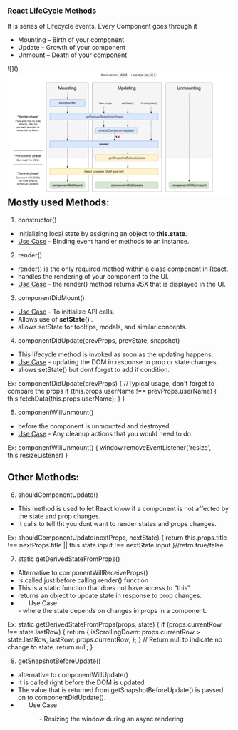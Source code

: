 ### React LifeCycle Methods

It is series of Lifecycle events. Every Component goes through it

- Mounting – Birth of your component
- Update – Growth of your component
- Unmount – Death of your component

![](<img src="../resources/LifeCycle.png"
     alt="LifeCycle Method Diagram"
     style="float: left; margin-right: 10px;" />)

## Mostly used Methods:

1. constructor()

- Initializing local state by assigning an object to <b>this.state</b>.
- <u>Use Case</u> - Binding event handler methods to an instance.

2. render()

- render() is the only required method within a class component in React.
- handles the rendering of your component to the UI.
- <u>Use Case</u> - the render() method returns JSX that is displayed in the UI.

3. componentDidMount()

- <u>Use Case</u> - To initialize API calls.
- Allows use of <b> setState() </b>.
- allows setState for tooltips, modals, and similar concepts.

4. componentDidUpdate(prevProps, prevState, snapshot)

- This lifecycle method is invoked as soon as the updating happens.
- <u>Use Case</u> - updating the DOM in response to prop or state changes.
- allows setState() but dont forget to add if condition.

Ex:
componentDidUpdate(prevProps) {
//Typical usage, don't forget to compare the props
if (this.props.userName !== prevProps.userName) {
this.fetchData(this.props.userName);
}
}

5. componentWillUnmount()

- before the component is unmounted and destroyed.
- <u>Use Case</u> - Any cleanup actions that you would need to do.

Ex:
componentWillUnmount() {
window.removeEventListener('resize', this.resizeListener)
}

## Other Methods:

6. shouldComponentUpdate()

- This method is used to let React know if a component is not affected by the state and prop changes.
- It calls to tell tht you dont want to render states and props changes.

Ex:
shouldComponentUpdate(nextProps, nextState) {
return this.props.title !== nextProps.title ||
this.state.input !== nextState.input
}//retrn true/false

7. static getDerivedStateFromProps()

- Alternative to componentWillReceiveProps()
- Is called just before calling render() function
- This is a static function that does not have access to “this“.
- returns an object to update state in response to prop changes.
- <ul>Use Case</ul> - where the state depends on changes in props in a component.

Ex:
static getDerivedStateFromProps(props, state) {
if (props.currentRow !== state.lastRow) {
return {
isScrollingDown: props.currentRow > state.lastRow,
lastRow: props.currentRow,
};
}
// Return null to indicate no change to state.
return null;
}

8. getSnapshotBeforeUpdate()

- alternative to componentWillUpdate()
- It is called right before the DOM is updated
- The value that is returned from getSnapshotBeforeUpdate() is passed on to componentDidUpdate().
- <ul>Use Case<ul> - Resizing the window during an async rendering
